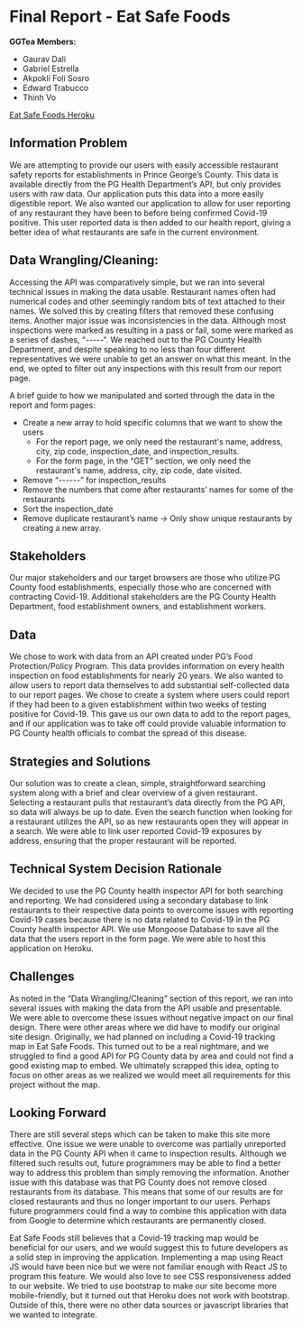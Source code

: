 # Final Report - Eat Safe Foods

**GGTea Members:**
- Gaurav Dali
- Gabriel Estrella
- Akpokli Foli Sosro
- Edward Trabucco
- Thinh Vo

[Eat Safe Foods Heroku](https://eatsafefoods.herokuapp.com/) 

## Information Problem
We are attempting to provide our users with easily accessible restaurant safety reports for establishments in Prince George’s County. This data is available directly from the PG Health Department’s API, but only provides users with raw data. Our application puts this data into a more easily digestible report. We also wanted our application to allow for user reporting of any restaurant they have been to before being confirmed Covid-19 positive. This user reported data is then added to our health report, giving a better idea of what restaurants are safe in the current environment.

## Data Wrangling/Cleaning: 
Accessing the API was comparatively simple, but we ran into several technical issues in making the data usable. Restaurant names often had numerical codes and other seemingly random bits of text attached to their names. We solved this by creating filters that removed these confusing items.
Another major issue was inconsistencies in the data. Although most inspections were marked as resulting in a pass or fail, some were marked as a series of dashes, “-----“. We reached out to the PG County Health Department, and despite speaking to no less than four different representatives we were unable to get an answer on what this meant. In the end, we opted to filter out any inspections with this result from our report page.

A brief guide to how we manipulated and sorted through the data in the report and form pages:
- Create a new array to hold specific columns that we want to show the users 
    - For the report page, we only need the restaurant's name, address, city, zip code, inspection_date, and inspection_results.
    - For the form page, in the “GET” section, we only need the restaurant's name, address, city, zip code, date visited.
- Remove “------” for inspection_results 
- Remove the numbers that come after restaurants’ names for some of the restaurants
- Sort the inspection_date 
- Remove duplicate restaurant’s name -> Only show unique restaurants by creating a new array.

## Stakeholders
Our major stakeholders and our target browsers are those who utilize PG County food establishments, especially those who are concerned with contracting Covid-19. Additional stakeholders are the PG County Health Department, food establishment owners, and establishment workers.

## Data
We chose to work with data from an API created under PG’s Food Protection/Policy Program. This data provides information on every health inspection on food establishments for nearly 20 years. We also wanted to allow users to report data themselves to add substantial self-collected data to our report pages. We chose to create a system where users could report if they had been to a given establishment within two weeks of testing positive for Covid-19. This gave us our own data to add to the report pages, and if our application was to take off could provide valuable information to PG County health officials to combat the spread of this disease.

## Strategies and Solutions
Our solution was to create a clean, simple, straightforward searching system along with a brief and clear overview of a given restaurant. Selecting a restaurant pulls that restaurant’s data directly from the PG API, so data will always be up to date. Even the search function when looking for a restaurant utilizes the API, so as new restaurants open they will appear in a search. We were able to link user reported Covid-19 exposures by address, ensuring that the proper restaurant will be reported.

## Technical System Decision Rationale
We decided to use the PG County health inspector API for both searching and reporting. We had considered using a secondary database to link restaurants to their respective data points to overcome issues with reporting Covid-19 cases because there is no data related to Covid-19 in the PG County health inspector API. We use Mongoose Database to save all the data that the users report in the form page. We were able to host this application on Heroku.

## Challenges
As noted in the “Data Wrangling/Cleaning” section of this report, we ran into several issues with making the data from the API usable and presentable. We were able to overcome these issues without negative impact on our final design.
There were other areas where we did have to modify our original site design. Originally, we had planned on including a Covid-19 tracking map in Eat Safe Foods. This turned out to be a real nightmare, and we struggled to find a good API for PG County data by area and could not find a good existing map to embed. We ultimately scrapped this idea, opting to focus on other areas as we realized we would meet all requirements for this project without the map.

## Looking Forward
There are still several steps which can be taken to make this site more effective. One issue we were unable to overcome was partially unreported data in the PG County API when it came to inspection results. Although we filtered such results out, future programmers may be able to find a better way to address this problem than simply removing the information. Another issue with this database was that PG County does not remove closed restaurants from its database. This means that some of our results are for closed restaurants and thus no longer important to our users. Perhaps future programmers could find a way to combine this application with data from Google to determine which restaurants are permanently closed.

Eat Safe Foods still believes that a Covid-19 tracking map would be beneficial for our users, and we would suggest this to future developers as a solid step in improving the application. Implementing a map using React JS would have been nice but we were not familiar enough with React JS to program this feature.
We would also love to see CSS responsiveness added to our website. We tried to use bootstrap to make our site become more mobile-friendly, but it turned out that Heroku does not work with bootstrap. Outside of this, there were no other data sources or javascript libraries that we wanted to integrate. 